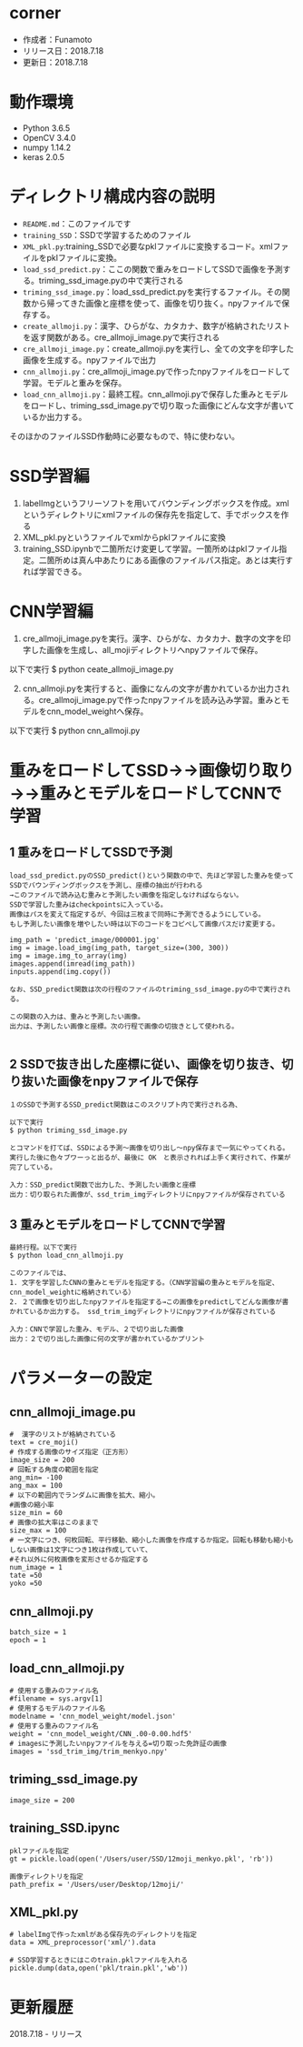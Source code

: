 # corner
- 作成者：Funamoto
- リリース日：2018.7.18
- 更新日：2018.7.18


# 動作環境
- Python 3.6.5
- OpenCV 3.4.0
- numpy 1.14.2
- keras 2.0.5


# ディレクトリ構成内容の説明
- `README.md`：このファイルです
- `training_SSD`：SSDで学習するためのファイル
- `XML_pkl.py`:training_SSDで必要なpklファイルに変換するコード。xmlファイルをpklファイルに変換。
- `load_ssd_predict.py`：ここの関数で重みをロードしてSSDで画像を予測する。triming_ssd_image.pyの中で実行される
- `triming_ssd_image.py`：load_ssd_predict.pyを実行するファイル。その関数から帰ってきた画像と座標を使って、画像を切り抜く。npyファイルで保存する。
- `create_allmoji.py`：漢字、ひらがな、カタカナ、数字が格納されたリストを返す関数がある。cre_allmoji_image.pyで実行される
- `cre_allmoji_image.py`：create_allmoji.pyを実行し、全ての文字を印字した画像を生成する。npyファイルで出力
- `cnn_allmoji.py`：cre_allmoji_image.pyで作ったnpyファイルをロードして学習。モデルと重みを保存。
- `load_cnn_allmoji.py`：最終工程。cnn_allmoji.pyで保存した重みとモデルをロードし、triming_ssd_image.pyで切り取った画像にどんな文字が書いているか出力する。

そのほかのファイルSSD作動時に必要なもので、特に使わない。



# SSD学習編
1. labelImgというフリーソフトを用いてバウンディングボックスを作成。xmlというディレクトリにxmlファイルの保存先を指定して、手でボックスを作る
2. XML_pkl.pyというファイルでxmlからpklファイルに変換
3. training_SSD.ipynbで二箇所だけ変更して学習。一箇所めはpklファイル指定。二箇所めは真ん中あたりにある画像のファイルパス指定。あとは実行すれば学習できる。


# CNN学習編
1. cre_allmoji_image.pyを実行。漢字、ひらがな、カタカナ、数字の文字を印字した画像を生成し、all_mojiディレクトリへnpyファイルで保存。

以下で実行
$ python ceate_allmoji_image.py

2. cnn_allmoji.pyを実行すると、画像になんの文字が書かれているか出力される。cre_allmoji_image.pyで作ったnpyファイルを読み込み学習。重みとモデルをcnn_model_weightへ保存。

以下で実行
$ python cnn_allmoji.py



# 重みをロードしてSSD→→画像切り取り→→重みとモデルをロードしてCNNで学習
## 1 重みをロードしてSSDで予測
```
load_ssd_predict.pyのSSD_predict()という関数の中で、先ほど学習した重みを使ってSSDでバウンディングボックスを予測し、座標の抽出が行われる
→このファイルで読み込む重みと予測したい画像を指定しなければならない。
SSDで学習した重みはcheckpointsに入っている。
画像はパスを変えて指定するが、今回は三枚まで同時に予測できるようにしている。
もし予測したい画像を増やしたい時は以下のコードをコピペして画像パスだけ変更する。

img_path = 'predict_image/000001.jpg'
img = image.load_img(img_path, target_size=(300, 300))
img = image.img_to_array(img)
images.append(imread(img_path))
inputs.append(img.copy())

なお、SSD_predict関数は次の行程のファイルのtriming_ssd_image.pyの中で実行される。

この関数の入力は、重みと予測したい画像。
出力は、予測したい画像と座標。次の行程で画像の切抜きとして使われる。


```
## 2 SSDで抜き出した座標に従い、画像を切り抜き、切り抜いた画像をnpyファイルで保存

```
１のSSDで予測するSSD_predict関数はこのスクリプト内で実行される為、

以下で実行
$ python triming_ssd_image.py

とコマンドを打てば、SSDによる予測〜画像を切り出し〜npy保存まで一気にやってくれる。
実行した後に色々ブワーっと出るが、最後に OK　と表示されれば上手く実行されて、作業が完了している。

入力：SSD_predict関数で出力した、予測したい画像と座標
出力：切り取られた画像が、ssd_trim_imgディレクトリにnpyファイルが保存されている

```


## 3 重みとモデルをロードしてCNNで学習

```
最終行程。以下で実行
$ python load_cnn_allmoji.py

このファイルでは、
1. 文字を学習したCNNの重みとモデルを指定する。（CNN学習編の重みとモデルを指定、cnn_model_weightに格納されている）
2. ２で画像を切り出したnpyファイルを指定する→この画像をpredictしてどんな画像が書かれているか出力する。 ssd_trim_imgディレクトリにnpyファイルが保存されている

入力：CNNで学習した重み、モデル、２で切り出した画像
出力：２で切り出した画像に何の文字が書かれているかプリント

```


# パラメーターの設定

## cnn_allmoji_image.pu

```
#  漢字のリストが格納されている
text = cre_moji()
# 作成する画像のサイズ指定（正方形）
image_size = 200
# 回転する角度の範囲を指定
ang_min= -100
ang_max = 100
# 以下の範囲内でランダムに画像を拡大、縮小。
#画像の縮小率
size_min = 60
# 画像の拡大率はこのままで
size_max = 100
# 一文字につき、何枚回転、平行移動、縮小した画像を作成するか指定。回転も移動も縮小もしない画像は1文字につき1枚は作成していて、
#それ以外に何枚画像を変形させるか指定する
num_image = 1
tate =50
yoko =50 
```

## cnn_allmoji.py
```
batch_size = 1
epoch = 1

```

## load_cnn_allmoji.py
```
# 使用する重みのファイル名
#filename = sys.argv[1]
# 使用するモデルのファイル名
modelname = 'cnn_model_weight/model.json'
# 使用する重みのファイル名
weight = 'cnn_model_weight/CNN_.00-0.00.hdf5'
# imagesに予測したいnpyファイルを与える=切り取った免許証の画像　
images = 'ssd_trim_img/trim_menkyo.npy'

```

## triming_ssd_image.py
```
image_size = 200
```

## training_SSD.ipync
```
pklファイルを指定
gt = pickle.load(open('/Users/user/SSD/12moji_menkyo.pkl', 'rb'))

画像ディレクトリを指定
path_prefix = '/Users/user/Desktop/12moji/'

```


## XML_pkl.py
```
# labelImgで作ったxmlがある保存先のディレクトリを指定
data = XML_preprocessor('xml/').data

# SSD学習するときにはこのtrain.pklファイルを入れる
pickle.dump(data,open('pkl/train.pkl','wb'))

```


# 更新履歴
2018.7.18 - リリース

